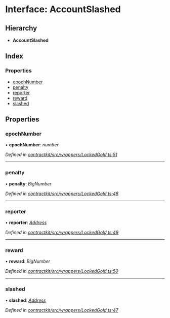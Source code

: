 # Interface: AccountSlashed

## Hierarchy

* **AccountSlashed**

## Index

### Properties

* [epochNumber](_wrappers_lockedgold_.accountslashed.md#epochnumber)
* [penalty](_wrappers_lockedgold_.accountslashed.md#penalty)
* [reporter](_wrappers_lockedgold_.accountslashed.md#reporter)
* [reward](_wrappers_lockedgold_.accountslashed.md#reward)
* [slashed](_wrappers_lockedgold_.accountslashed.md#slashed)

## Properties

###  epochNumber

• **epochNumber**: *number*

*Defined in [contractkit/src/wrappers/LockedGold.ts:51](https://github.com/celo-org/celo-monorepo/blob/master/packages/contractkit/src/wrappers/LockedGold.ts#L51)*

___

###  penalty

• **penalty**: *BigNumber*

*Defined in [contractkit/src/wrappers/LockedGold.ts:48](https://github.com/celo-org/celo-monorepo/blob/master/packages/contractkit/src/wrappers/LockedGold.ts#L48)*

___

###  reporter

• **reporter**: *[Address](../modules/_base_.md#address)*

*Defined in [contractkit/src/wrappers/LockedGold.ts:49](https://github.com/celo-org/celo-monorepo/blob/master/packages/contractkit/src/wrappers/LockedGold.ts#L49)*

___

###  reward

• **reward**: *BigNumber*

*Defined in [contractkit/src/wrappers/LockedGold.ts:50](https://github.com/celo-org/celo-monorepo/blob/master/packages/contractkit/src/wrappers/LockedGold.ts#L50)*

___

###  slashed

• **slashed**: *[Address](../modules/_base_.md#address)*

*Defined in [contractkit/src/wrappers/LockedGold.ts:47](https://github.com/celo-org/celo-monorepo/blob/master/packages/contractkit/src/wrappers/LockedGold.ts#L47)*
